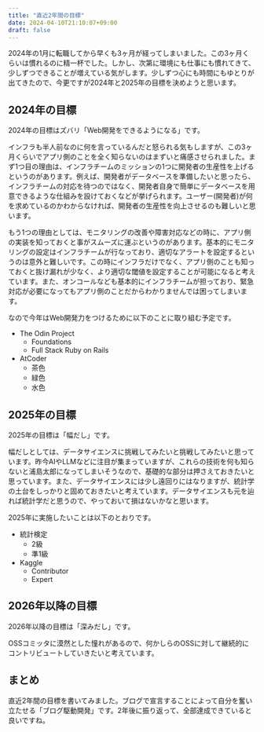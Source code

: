 ```yaml
---
title: "直近2年間の目標"
date: 2024-04-10T21:10:07+09:00
draft: false
---
```


2024年の1月に転職してから早くも3ヶ月が経ってしまいました。この3ヶ月くらいは慣れるのに精一杯でした。しかし、次第に環境にも仕事にも慣れてきて、少しずつできることが増えている気がします。少しずつ心にも時間にもゆとりが出てきたので、今更ですが2024年と2025年の目標を決めようと思います。

## 2024年の目標
2024年の目標はズバリ「Web開発をできるようになる」です。

インフラも半人前なのに何を言っているんだと怒られる気もしますが、この3ヶ月くらいでアプリ側のことを全く知らないのはまずいと痛感させられました。まず1つ目の理由は、インフラチームのミッションの1つに開発者の生産性を上げるというのがあります。例えば、開発者がデータベースを準備したいと思ったら、インフラチームの対応を待つのではなく、開発者自身で簡単にデータベースを用意できるような仕組みを設けておくなどが挙げられます。ユーザー(開発者)が何を求めているのかわからなければ、開発者の生産性を向上させるのも難しいと思います。

もう1つの理由としては、モニタリングの改善や障害対応などの時に、アプリ側の実装を知っておくと事がスムーズに運ぶというのがあります。基本的にモニタリングの設定はインフラチームが行なっており、適切なアラートを設定するというのは意外と難しいです。この時にインフラだけでなく、アプリ側のことも知っておくと抜け漏れが少なく、より適切な閾値を設定することが可能になると考えています。また、オンコールなども基本的にインフラチームが担っており、緊急対応が必要になってもアプリ側のことだからわかりませんでは困ってしまいます。

なので今年はWeb開発力をつけるために以下のことに取り組む予定です。

- The Odin Project
  - Foundations
  - Full Stack Ruby on Rails
- AtCoder
  - 茶色
  - 緑色
  - 水色

## 2025年の目標
2025年の目標は「幅だし」です。

幅だしとしては、データサイエンスに挑戦してみたいと挑戦してみたいと思っています。昨今AIやLLMなどに注目が集まっていますが、これらの技術を何も知らないと浦島太郎になってしまいそうなので、基礎的な部分は押さえておきたいと思っています。また、データサイエンスには少し遠回りにはなりますが、統計学の土台をしっかりと固めておきたいと考えています。データサイエンスも元を辿れば統計学だと思うので、やっておいて損はないかなと思います。

2025年に実施したいことは以下のとおりです。
- 統計検定
  - 2級
  - 準1級
- Kaggle
  - Contributor
  - Expert

## 2026年以降の目標
2026年以降の目標は「深みだし」です。

OSSコミッタに漠然とした憧れがあるので、何かしらのOSSに対して継続的にコントリビュートしていきたいと考えています。

## まとめ
直近2年間の目標を書いてみました。ブログで宣言することによって自分を奮い立たせる「ブログ駆動開発」です。2年後に振り返って、全部達成できていると良いですね。
